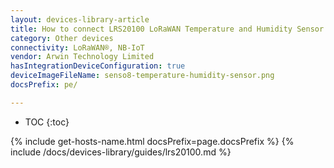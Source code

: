 ```yaml
---
layout: devices-library-article
title: How to connect LRS20100 LoRaWAN Temperature and Humidity Sensor to ThingsBoard?
category: Other devices
connectivity: LoRaWAN®, NB-IoT
vendor: Arwin Technology Limited
hasIntegrationDeviceConfiguration: true
deviceImageFileName: senso8-temperature-humidity-sensor.png
docsPrefix: pe/

---
```


* TOC
{:toc}

{% include get-hosts-name.html docsPrefix=page.docsPrefix %}
{% include /docs/devices-library/guides/lrs20100.md %}
